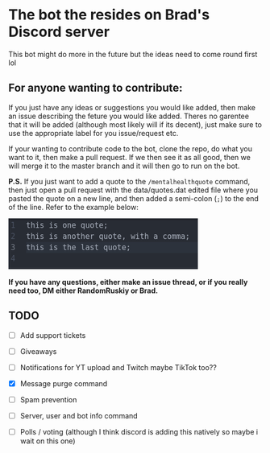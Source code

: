 # **The bot the resides on Brad's Discord server**

This bot might do more in the future but the ideas need to come round first lol

## For anyone wanting to contribute:
If you just have any ideas or suggestions you would like added, then make an issue describing the feture you would like added. Theres no garentee that it will be added (although most likely will if its decent), just make sure to use the appropriate label for you issue/request etc.

If your wanting to contribute code to the bot, clone the repo, do what you want to it, then make a pull request. If we then see it as all good, then we will merge it to the master branch and it will then go to run on the bot.

**P.S.** If you just want to add a quote to the `/mentalhealthquote` command, then just open a pull request with the data/quotes.dat edited file where you pasted the quote on a new line, and then added a semi-colon (`;`) to the end of the line. Refer to the example below:

![data/quotes.dat](/data/res/quotes-example.png)

**If you have any questions, either make an issue thread, or if you really need too, DM either RandomRuskiy or Brad.**

## TODO

- [ ] Add support tickets
- [ ] Giveaways
- [ ] Notifications for YT upload and Twitch maybe TikTok too??
- [x] Message purge command
- [ ] Spam prevention 
- [ ] Server, user and bot info command
- [ ] Polls / voting (although I think discord is adding this natively so maybe i wait on this one)
 
